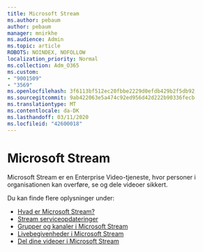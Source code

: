 ```yaml
---
title: Microsoft Stream
ms.author: pebaum
author: pebaum
manager: mnirkhe
ms.audience: Admin
ms.topic: article
ROBOTS: NOINDEX, NOFOLLOW
localization_priority: Normal
ms.collection: Adm_O365
ms.custom:
- "9001509"
- "3569"
ms.openlocfilehash: 3f6113bf512ec20fbbe2229d0efdb429b2f5db92
ms.sourcegitcommit: 9ab422063e5a474c92ed956d42d222b90336fecb
ms.translationtype: MT
ms.contentlocale: da-DK
ms.lasthandoff: 03/11/2020
ms.locfileid: "42600018"
---
```

# <a name="microsoft-stream"></a>Microsoft Stream

Microsoft Stream er en Enterprise Video-tjeneste, hvor personer i organisationen kan overføre, se og dele videoer sikkert. 

Du kan finde flere oplysninger under:

- [Hvad er Microsoft Stream?](https://docs.microsoft.com/stream/overview)
- [Stream serviceopdateringer](https://techcommunity.microsoft.com/t5/microsoft-stream-service-updates/bd-p/StreamAnnouncements)
- [Grupper og kanaler i Microsoft Stream](https://docs.microsoft.com/stream/groups-channels-organization)
- [Livebegivenheder i Microsoft Stream](https://docs.microsoft.com/stream/live-event-overview)
- [Del dine videoer i Microsoft Stream](https://docs.microsoft.com/stream/portal-share-video)